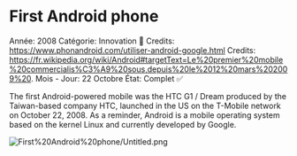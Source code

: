 # First Android phone

Année: 2008
Catégorie: Innovation 🎢
Credits: https://www.phonandroid.com/utiliser-android-google.html
Credits: https://fr.wikipedia.org/wiki/Android#targetText=Le%20premier%20mobile%20commercialis%C3%A9%20sous,depuis%20le%2012%20mars%202009%20.
Mois - Jour: 22 Octobre
État: Complet ✅

The first Android-powered mobile was the HTC G1 / Dream produced by the Taiwan-based company HTC, launched in the US on the T-Mobile network on October 22, 2008. As a reminder, Android is a mobile operating system based on the kernel Linux and currently developed by Google.

![First%20Android%20phone/Untitled.png](First%20Android%20phone/Untitled.png)